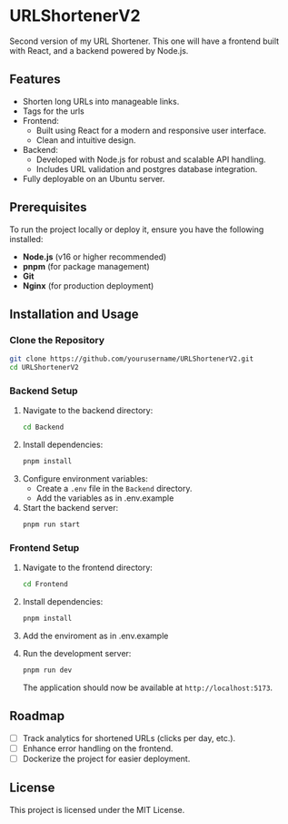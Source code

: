 # URLShortenerV2

Second version of my URL Shortener. This one will have a frontend built with React, and a backend powered by Node.js.

## Features

- Shorten long URLs into manageable links.
- Tags for the urls
- Frontend:
  - Built using React for a modern and responsive user interface.
  - Clean and intuitive design.
- Backend:
  - Developed with Node.js for robust and scalable API handling.
  - Includes URL validation and postgres database integration.
- Fully deployable on an Ubuntu server.

## Prerequisites

To run the project locally or deploy it, ensure you have the following installed:

- **Node.js** (v16 or higher recommended)
- **pnpm** (for package management)
- **Git**
- **Nginx** (for production deployment)

## Installation and Usage

### Clone the Repository
```bash
git clone https://github.com/yourusername/URLShortenerV2.git
cd URLShortenerV2
```

### Backend Setup
1. Navigate to the backend directory:
   ```bash
   cd Backend
   ```
2. Install dependencies:
   ```bash
   pnpm install
   ```
3. Configure environment variables:
   - Create a `.env` file in the `Backend` directory.
   - Add the variables as in .env.example
4. Start the backend server:
   ```bash
   pnpm run start
   ```

### Frontend Setup
1. Navigate to the frontend directory:
   ```bash
   cd Frontend
   ```
2. Install dependencies:
   ```bash
   pnpm install
   ```

3. Add the enviroment as in .env.example
   
4. Run the development server:
   ```bash
   pnpm run dev
   ```
   The application should now be available at `http://localhost:5173`.


## Roadmap
- [ ] Track analytics for shortened URLs (clicks per day, etc.).
- [ ] Enhance error handling on the frontend.
- [ ] Dockerize the project for easier deployment.

## License

This project is licensed under the MIT License.
